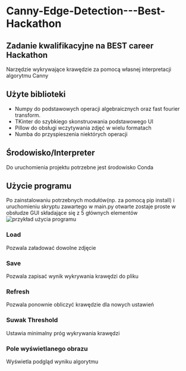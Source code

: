 # Canny-Edge-Detection---Best-Hackathon
## Zadanie kwalifikacyjne na BEST career Hackathon
Narzędzie wykrywające krawędzie za pomocą własnej interpretacji algorytmu Canny

## Użyte biblioteki
- Numpy do podstawowych operacji algebraicznych oraz fast fourier transform.
- TKinter do szybkiego skonstruowania podstawowego UI 
- Pillow do obsługi wczytywania zdjęć w wielu formatach
- Numba do przyspieszenia niektórych operacji

## Środowisko/Interpreter
Do uruchomienia projektu potrzebne jest środowisko Conda

## Użycie programu
Po zainstalowaniu potrzebnych modułów(np. za pomocą pip install) i uruchomieniu
skryptu zawartego w main.py otwarte zostaje proste w obsłudze GUI składające się z 
5 głównych elementów
![przykład użycia programu]("https://i.ibb.co/fNf6TTz/edge.png")

### Load
Pozwala załadować dowolne zdjęcie

### Save
Pozwala zapisać wynik wykrywania krawędzi do pliku

### Refresh
Pozwala ponownie obliczyć krawędzie dla nowych ustawień 

### Suwak Threshold
Ustawia minimalny próg wykrywania krawędzi

### Pole wyświetlanego obrazu
Wyświetla podgląd wyniku algorytmu
	
